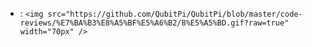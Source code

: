 - [](./纳西妲/8好.gif): `<img src="https://github.com/QubitPi/QubitPi/blob/master/code-reviews/%E7%BA%B3%E8%A5%BF%E5%A6%B2/8%E5%A5%BD.gif?raw=true" width="70px" />`
